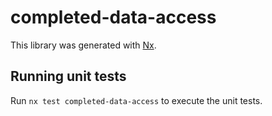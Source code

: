 # completed-data-access

This library was generated with [Nx](https://nx.dev).

## Running unit tests

Run `nx test completed-data-access` to execute the unit tests.
